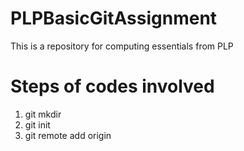# PLPBasicGitAssignment
This is a repository for computing essentials from PLP
# Steps of codes involved
1. git mkdir
2. git init
3. git remote add origin 
